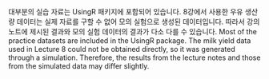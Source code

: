 대부분의 실습 자료는 UsingR 패키지에 포함되어 있습니다.
8강에서 사용한 우유 생산량 데이터는 실제 자료를 구할 수 없어 모의 실험으로 생성된 데이터입니다. 따라서 강의노트에 제시된 결과와 모의 실험 데이터의 결과가 다소 다를 수 있습니다.
Most of the practice datasets are included in the UsingR package.
The milk yield data used in Lecture 8 could not be obtained directly, so it was generated through a simulation. Therefore, the results from the lecture notes and those from the simulated data may differ slightly.
